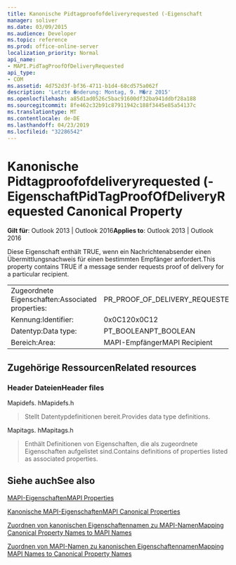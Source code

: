 ```yaml
---
title: Kanonische Pidtagproofofdeliveryrequested (-Eigenschaft
manager: soliver
ms.date: 03/09/2015
ms.audience: Developer
ms.topic: reference
ms.prod: office-online-server
localization_priority: Normal
api_name:
- MAPI.PidTagProofOfDeliveryRequested
api_type:
- COM
ms.assetid: 4d752d3f-bf36-4711-b1d4-68cd575a062f
description: 'Letzte �nderung: Montag, 9. M�rz 2015'
ms.openlocfilehash: a85d1ad0526c5bac91600df32ba941ddbf28a188
ms.sourcegitcommit: 8fe462c32b91c87911942c188f3445e85a54137c
ms.translationtype: MT
ms.contentlocale: de-DE
ms.lasthandoff: 04/23/2019
ms.locfileid: "32286542"
---
```

# <a name="pidtagproofofdeliveryrequested-canonical-property"></a><span data-ttu-id="7c342-103">Kanonische Pidtagproofofdeliveryrequested (-Eigenschaft</span><span class="sxs-lookup"><span data-stu-id="7c342-103">PidTagProofOfDeliveryRequested Canonical Property</span></span>

  
  
<span data-ttu-id="7c342-104">**Gilt für**: Outlook 2013 | Outlook 2016</span><span class="sxs-lookup"><span data-stu-id="7c342-104">**Applies to**: Outlook 2013 | Outlook 2016</span></span> 
  
<span data-ttu-id="7c342-105">Diese Eigenschaft enthält TRUE, wenn ein Nachrichtenabsender einen Übermittlungsnachweis für einen bestimmten Empfänger anfordert.</span><span class="sxs-lookup"><span data-stu-id="7c342-105">This property contains TRUE if a message sender requests proof of delivery for a particular recipient.</span></span>
  
|||
|:-----|:-----|
|<span data-ttu-id="7c342-106">Zugeordnete Eigenschaften:</span><span class="sxs-lookup"><span data-stu-id="7c342-106">Associated properties:</span></span>  <br/> |<span data-ttu-id="7c342-107">PR_PROOF_OF_DELIVERY_REQUESTED</span><span class="sxs-lookup"><span data-stu-id="7c342-107">PR_PROOF_OF_DELIVERY_REQUESTED</span></span>  <br/> |
|<span data-ttu-id="7c342-108">Kennung:</span><span class="sxs-lookup"><span data-stu-id="7c342-108">Identifier:</span></span>  <br/> |<span data-ttu-id="7c342-109">0x0C12</span><span class="sxs-lookup"><span data-stu-id="7c342-109">0x0C12</span></span>  <br/> |
|<span data-ttu-id="7c342-110">Datentyp:</span><span class="sxs-lookup"><span data-stu-id="7c342-110">Data type:</span></span>  <br/> |<span data-ttu-id="7c342-111">PT_BOOLEAN</span><span class="sxs-lookup"><span data-stu-id="7c342-111">PT_BOOLEAN</span></span>  <br/> |
|<span data-ttu-id="7c342-112">Bereich:</span><span class="sxs-lookup"><span data-stu-id="7c342-112">Area:</span></span>  <br/> |<span data-ttu-id="7c342-113">MAPI-Empfänger</span><span class="sxs-lookup"><span data-stu-id="7c342-113">MAPI Recipient</span></span>  <br/> |
   
## <a name="related-resources"></a><span data-ttu-id="7c342-114">Zugehörige Ressourcen</span><span class="sxs-lookup"><span data-stu-id="7c342-114">Related resources</span></span>

### <a name="header-files"></a><span data-ttu-id="7c342-115">Header Dateien</span><span class="sxs-lookup"><span data-stu-id="7c342-115">Header files</span></span>

<span data-ttu-id="7c342-116">Mapidefs. h</span><span class="sxs-lookup"><span data-stu-id="7c342-116">Mapidefs.h</span></span>
  
> <span data-ttu-id="7c342-117">Stellt Datentypdefinitionen bereit.</span><span class="sxs-lookup"><span data-stu-id="7c342-117">Provides data type definitions.</span></span>
    
<span data-ttu-id="7c342-118">Mapitags. h</span><span class="sxs-lookup"><span data-stu-id="7c342-118">Mapitags.h</span></span>
  
> <span data-ttu-id="7c342-119">Enthält Definitionen von Eigenschaften, die als zugeordnete Eigenschaften aufgelistet sind.</span><span class="sxs-lookup"><span data-stu-id="7c342-119">Contains definitions of properties listed as associated properties.</span></span>
    
## <a name="see-also"></a><span data-ttu-id="7c342-120">Siehe auch</span><span class="sxs-lookup"><span data-stu-id="7c342-120">See also</span></span>



[<span data-ttu-id="7c342-121">MAPI-Eigenschaften</span><span class="sxs-lookup"><span data-stu-id="7c342-121">MAPI Properties</span></span>](mapi-properties.md)
  
[<span data-ttu-id="7c342-122">Kanonische MAPI-Eigenschaften</span><span class="sxs-lookup"><span data-stu-id="7c342-122">MAPI Canonical Properties</span></span>](mapi-canonical-properties.md)
  
[<span data-ttu-id="7c342-123">Zuordnen von kanonischen Eigenschaftennamen zu MAPI-Namen</span><span class="sxs-lookup"><span data-stu-id="7c342-123">Mapping Canonical Property Names to MAPI Names</span></span>](mapping-canonical-property-names-to-mapi-names.md)
  
[<span data-ttu-id="7c342-124">Zuordnen von MAPI-Namen zu kanonischen Eigenschaftennamen</span><span class="sxs-lookup"><span data-stu-id="7c342-124">Mapping MAPI Names to Canonical Property Names</span></span>](mapping-mapi-names-to-canonical-property-names.md)

